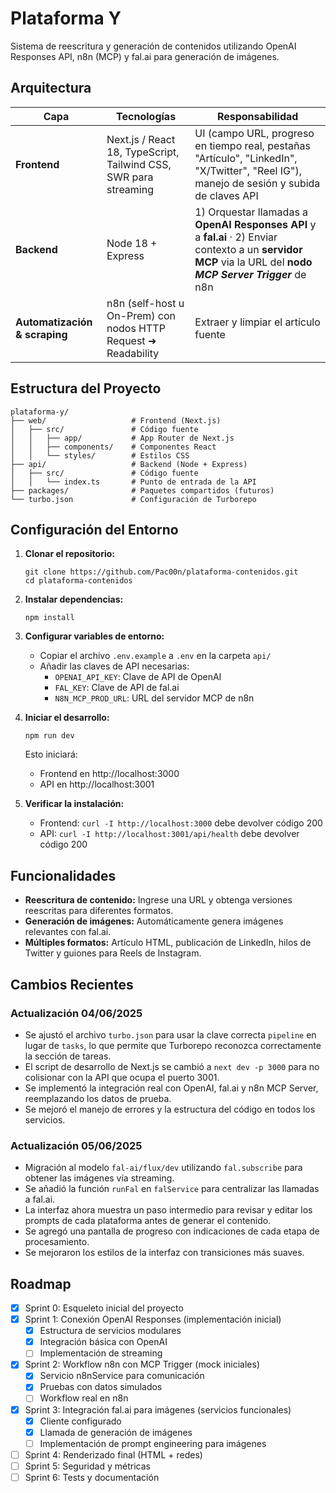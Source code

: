 # Plataforma Y

Sistema de reescritura y generación de contenidos utilizando OpenAI Responses API, n8n (MCP) y fal.ai para generación de imágenes.

## Arquitectura

| Capa                          | Tecnologías                                                      | Responsabilidad                                                                                                                                                |
| ----------------------------- | ---------------------------------------------------------------- | -------------------------------------------------------------------------------------------------------------------------------------------------------------- |
| **Frontend**                  | Next.js / React 18, TypeScript, Tailwind CSS, SWR para streaming | UI (campo URL, progreso en tiempo real, pestañas "Artículo", "LinkedIn", "X/Twitter", "Reel IG"), manejo de sesión y subida de claves API                      |
| **Backend**                   | Node 18 + Express                                                | 1) Orquestar llamadas a **OpenAI Responses API** y a **fal.ai** · 2) Enviar contexto a un **servidor MCP** via la URL del **nodo _MCP Server Trigger_** de n8n |
| **Automatización & scraping** | n8n (self-host u On-Prem) con nodos HTTP Request ➜ Readability   | Extraer y limpiar el artículo fuente                                                                                                                           |

## Estructura del Proyecto

```
plataforma-y/
├── web/                   # Frontend (Next.js)
│   ├── src/               # Código fuente
│   │   ├── app/           # App Router de Next.js
│   │   ├── components/    # Componentes React
│   │   └── styles/        # Estilos CSS
├── api/                   # Backend (Node + Express)
│   ├── src/               # Código fuente
│   │   └── index.ts       # Punto de entrada de la API
├── packages/              # Paquetes compartidos (futuros)
└── turbo.json             # Configuración de Turborepo
```

## Configuración del Entorno

1. **Clonar el repositorio:**

   ```
   git clone https://github.com/Pac00n/plataforma-contenidos.git
   cd plataforma-contenidos
   ```

2. **Instalar dependencias:**

   ```
   npm install
   ```

3. **Configurar variables de entorno:**

   - Copiar el archivo `.env.example` a `.env` en la carpeta `api/`
   - Añadir las claves de API necesarias:
     - `OPENAI_API_KEY`: Clave de API de OpenAI
     - `FAL_KEY`: Clave de API de fal.ai
     - `N8N_MCP_PROD_URL`: URL del servidor MCP de n8n

4. **Iniciar el desarrollo:**

   ```
   npm run dev
   ```

   Esto iniciará:

   - Frontend en http://localhost:3000
   - API en http://localhost:3001

5. **Verificar la instalación:**
   - Frontend: `curl -I http://localhost:3000` debe devolver código 200
   - API: `curl -I http://localhost:3001/api/health` debe devolver código 200

## Funcionalidades

- **Reescritura de contenido:** Ingrese una URL y obtenga versiones reescritas para diferentes formatos.
- **Generación de imágenes:** Automáticamente genera imágenes relevantes con fal.ai.
- **Múltiples formatos:** Artículo HTML, publicación de LinkedIn, hilos de Twitter y guiones para Reels de Instagram.

## Cambios Recientes

### Actualización 04/06/2025

- Se ajustó el archivo `turbo.json` para usar la clave correcta `pipeline` en lugar de `tasks`, lo que permite que Turborepo reconozca correctamente la sección de tareas.
- El script de desarrollo de Next.js se cambió a `next dev -p 3000` para no colisionar con la API que ocupa el puerto 3001.
- Se implementó la integración real con OpenAI, fal.ai y n8n MCP Server, reemplazando los datos de prueba.
- Se mejoró el manejo de errores y la estructura del código en todos los servicios.

### Actualización 05/06/2025

- Migración al modelo `fal-ai/flux/dev` utilizando `fal.subscribe` para obtener las imágenes vía streaming.
- Se añadió la función `runFal` en `falService` para centralizar las llamadas a fal.ai.
- La interfaz ahora muestra un paso intermedio para revisar y editar los prompts de cada plataforma antes de generar el contenido.
- Se agregó una pantalla de progreso con indicaciones de cada etapa de procesamiento.
- Se mejoraron los estilos de la interfaz con transiciones más suaves.

## Roadmap

- [x] Sprint 0: Esqueleto inicial del proyecto
- [x] Sprint 1: Conexión OpenAI Responses (implementación inicial)
  - [x] Estructura de servicios modulares
  - [x] Integración básica con OpenAI
  - [ ] Implementación de streaming
- [x] Sprint 2: Workflow n8n con MCP Trigger (mock iniciales)
  - [x] Servicio n8nService para comunicación
  - [x] Pruebas con datos simulados
  - [ ] Workflow real en n8n
- [x] Sprint 3: Integración fal.ai para imágenes (servicios funcionales)
  - [x] Cliente configurado
  - [x] Llamada de generación de imágenes
  - [ ] Implementación de prompt engineering para imágenes
- [ ] Sprint 4: Renderizado final (HTML + redes)
- [ ] Sprint 5: Seguridad y métricas
- [ ] Sprint 6: Tests y documentación
